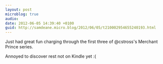 ```yaml
---
layout: post
microblog: true
audio: 
date: 2012-06-05 14:39:40 +0100
guid: http://samdeane.micro.blog/2012/06/05/t210002954655240193.html
---
```

Just had great fun charging through the first three of @cstross's Merchant Prince series.

Annoyed to discover rest not on Kindle yet :(
